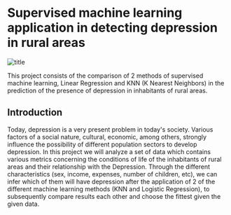 # Supervised machine learning application in detecting depression in rural areas
![title](https://user-images.githubusercontent.com/69726163/180107216-02c04e3d-3a1a-42a5-91f5-1971b4246e7f.jpg)

This project consists of the comparison of 2 methods of supervised machine learning, Linear Regression and KNN (K Nearest Neighbors) in the prediction of the presence of depression in inhabitants of rural areas.

## Introduction 
Today, depression is a very present problem
in today's society. Various factors of a social nature,
cultural, economic, among others, strongly influence the
possibility of different population sectors to develop
depression. In this project we will analyze a set of data
which contains various metrics concerning the conditions
of life of the inhabitants of rural areas and their relationship with
the Depression. Through the different characteristics (sex,
income, expenses, number of children, etc), we can infer which
of them will have depression after the application of 2
of the different machine learning methods (KNN and
Logistic Regression), to subsequently compare results
each other and choose the fittest given the given data.
